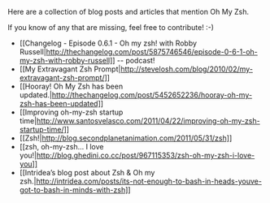 Here are a collection of blog posts and articles that mention Oh My Zsh.

If you know of any that are missing, feel free to contribute! :-)

* [[Changelog - Episode 0.6.1 - Oh my zsh! with Robby Russell|http://thechangelog.com/post/5875746546/episode-0-6-1-oh-my-zsh-with-robby-russell]] -- podcast!
* [[My Extravagant Zsh Prompt|http://stevelosh.com/blog/2010/02/my-extravagant-zsh-prompt/]]
* [[Hooray! Oh My Zsh has been updated.|http://thechangelog.com/post/5452652236/hooray-oh-my-zsh-has-been-updated]]
* [[Improving oh-my-zsh startup time|http://www.santosvelasco.com/2011/04/22/improving-oh-my-zsh-startup-time/]]
* [[Zsh!|http://blog.secondplanetanimation.com/2011/05/31/zsh]]
* [[zsh, oh-my-zsh… I love you!|http://blog.ghedini.co.cc/post/967115353/zsh-oh-my-zsh-i-love-you]]
* [[Intridea’s blog post about Zsh & Oh my zsh.|http://intridea.com/posts/its-not-enough-to-bash-in-heads-youve-got-to-bash-in-minds-with-zsh]]
